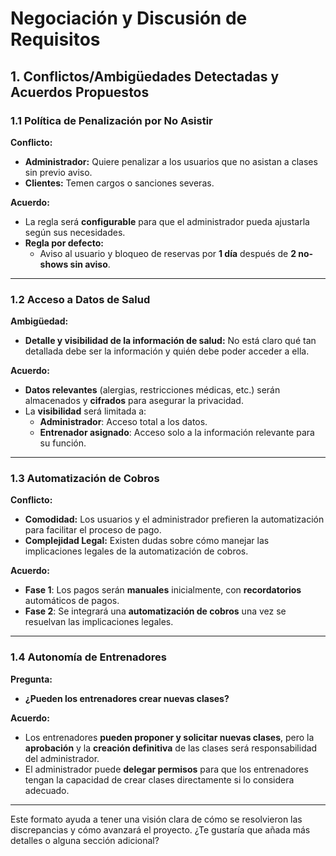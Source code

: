# Negociación y Discusión de Requisitos

## 1. Conflictos/Ambigüedades Detectadas y Acuerdos Propuestos

### 1.1 Política de Penalización por No Asistir

**Conflicto:**  
- **Administrador:** Quiere penalizar a los usuarios que no asistan a clases sin previo aviso.  
- **Clientes:** Temen cargos o sanciones severas.

**Acuerdo:**  
- La regla será **configurable** para que el administrador pueda ajustarla según sus necesidades.
- **Regla por defecto:**  
  - Aviso al usuario y bloqueo de reservas por **1 día** después de **2 no-shows sin aviso**.

---

### 1.2 Acceso a Datos de Salud

**Ambigüedad:**  
- **Detalle y visibilidad de la información de salud:** No está claro qué tan detallada debe ser la información y quién debe poder acceder a ella.

**Acuerdo:**  
- **Datos relevantes** (alergias, restricciones médicas, etc.) serán almacenados y **cifrados** para asegurar la privacidad.
- La **visibilidad** será limitada a:
  - **Administrador**: Acceso total a los datos.
  - **Entrenador asignado**: Acceso solo a la información relevante para su función.

---

### 1.3 Automatización de Cobros

**Conflicto:**  
- **Comodidad:** Los usuarios y el administrador prefieren la automatización para facilitar el proceso de pago.  
- **Complejidad Legal:** Existen dudas sobre cómo manejar las implicaciones legales de la automatización de cobros.

**Acuerdo:**  
- **Fase 1**: Los pagos serán **manuales** inicialmente, con **recordatorios** automáticos de pagos.
- **Fase 2**: Se integrará una **automatización de cobros** una vez se resuelvan las implicaciones legales.

---

### 1.4 Autonomía de Entrenadores

**Pregunta:**  
- **¿Pueden los entrenadores crear nuevas clases?**

**Acuerdo:**  
- Los entrenadores **pueden proponer y solicitar nuevas clases**, pero la **aprobación** y la **creación definitiva** de las clases será responsabilidad del administrador.
- El administrador puede **delegar permisos** para que los entrenadores tengan la capacidad de crear clases directamente si lo considera adecuado.

---

Este formato ayuda a tener una visión clara de cómo se resolvieron las discrepancias y cómo avanzará el proyecto. ¿Te gustaría que añada más detalles o alguna sección adicional?

